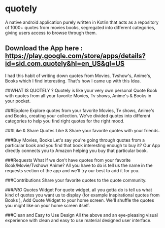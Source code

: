 # quotely
A native android application purely written in Kotlin that acts as a repository of 1000+ quotes from movies books, segregated into different categories, giving users access to browse through them.

Download the App here : https://play.google.com/store/apps/details?id=sid.com.quotely&hl=en_US&gl=US
---

I had this habit of writing down quotes from Movies, Tvshow's, Anime's, Books which I find interesting. That's how I came up with this Idea.

##WHAT IS QUOTELY ?
Quotely is like your very own personal Quote Book with quotes from all your favorite Movies, Tv shows, Anime's & Books in your pocket.

###Explore
Explore quotes from your favorite Movies, Tv shows, Anime's and Books, creating your collection.
We've divided quotes into different categories to help you find right quotes for the right mood.

###Like & Share Quotes
Like & Share your favorite quotes with your friends.

###Buy Movies, Books
Let's say you're going through quotes from a particular book and you find that book interesting enough to buy it?
Our App directly connects you to Amazon helping you buy that particular book.

###Requests
What If we don't have quotes from your favorite Book/Movie/Tvshow/ Anime?
All you have to do is tell us the name in the requests section of the app and we'll try our best to add it for you.

###Contributions
Share your favorite quotes to the quote community.

###*PRO* Quotes Widget
For quote widget, all you gotta do is tell us what kind of quotes you want us to display (for example Inspirational quotes from Books ), Add Quote Widget to your home screen.
We'll shuffle the quotes you might like on your home screen itself.

###Clean and Easy to Use Design
All the above and an eye-pleasing visual experience with clean and easy to use material designed user interface.
